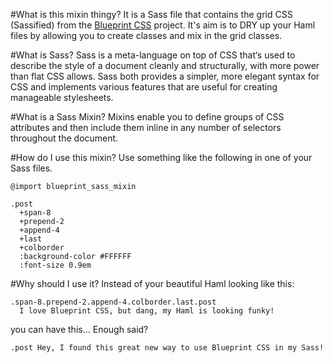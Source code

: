 #What is this mixin thingy?
It is a Sass file that contains the grid CSS (Sassified) from the [Blueprint CSS](http://www.blueprintcss.org) project.  It's aim is to DRY up your Haml files by allowing you to create classes and mix in the grid classes.

#What is Sass?
Sass is a meta-language on top of CSS that‘s used to describe the style of a document cleanly and
structurally, with more power than flat CSS allows. Sass both provides a simpler, more elegant
syntax for CSS and implements various features that are useful for creating manageable stylesheets.

#What is a Sass Mixin?
Mixins enable you to define groups of CSS attributes and then
include them inline in any number of selectors throughout the document. 

#How do I use this mixin?
Use something like the following in one of your Sass files.

    @import blueprint_sass_mixin
    
    .post
      +span-8
      +prepend-2
      +append-4
      +last
      +colborder
      :background-color #FFFFFF
      :font-size 0.9em
      
#Why should I use it?
Instead of your beautiful Haml looking like this:

    .span-8.prepend-2.append-4.colborder.last.post
      I love Blueprint CSS, but dang, my Haml is looking funky!
      
you can have this...  Enough said?

    .post Hey, I found this great new way to use Blueprint CSS in my Sass!
